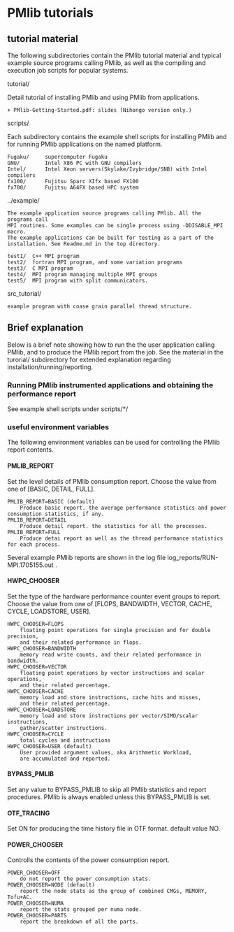# PMlib tutorials

## tutorial material

The following subdirectories contain the PMlib tutorial material
and typical example source programs calling PMlib, as well as the
compiling and execution job scripts for popular systems.

tutorial/

Detail tutorial of installing PMlib and using PMlib from applications.

	+ PMlib-Getting-Started.pdf: slides (Nihongo version only.)

scripts/

Each subdirectory contains the example shell scripts for installing PMlib
and for running PMlib applications on the named platform.

	Fugaku/    	supercomputer Fugaku
	GNU/       	Intel X86 PC with GNU compilers
	Intel/     	Intel Xeon servers(Skylake/Ivybridge/SNB) with Intel compilers
	fx100/     	Fujitsu Sparc XIfx based FX100
	fx700/		Fujitsu A64FX based HPC system 

../example/

	The example application source programs calling PMlib. All the programs call
	MPI routines. Some examples can be single process using -DDISABLE_MPI macro.
	The example applications can be built for testing as a part of the
	installation. See Readme.md in the top directory.

	test1/	C++ MPI program
	test2/	fortran MPI program, and some variation programs
	test3/	C MPI program
	test4/	MPI program managing multiple MPI groups
	test5/	MPI program with split communicators.

src_tutorial/

	example program with coase grain parallel thread structure.


## Brief explanation

Below is a brief note showing how to run the the user application calling PMlib,
and to produce the PMlib report from the job.
See the material in the turorial/ subdirectory for extended explanation
regarding installation/running/reporting.

### Running PMlib instrumented applications and obtaining the performance report

See example shell scripts under scripts/\*/

### useful environment variables

The following environment variables can be used for controlling the PMlib report contents.

#### PMLIB_REPORT

Set the level details of PMlib consumption report.
Choose the value from one of [BASIC, DETAIL, FULL].

	PMLIB_REPORT=BASIC (default)
		Produce basic report. the average performance statistics and power consumption statistics, if any.
	PMLIB_REPORT=DETAIL
		Produce detail report. the statistics for all the processes.
	PMLIB_REPORT=FULL
		Produce detai report as well as the thread performance statistics for each process.

Several example PMlib reports are shown in the log file log_reports/RUN-MPI.1705155.out .

#### HWPC_CHOOSER

Set the type of the hardware performance counter event groups to report.
Choose the value from one of [FLOPS, BANDWIDTH, VECTOR, CACHE, CYCLE, LOADSTORE, USER].

	HWPC_CHOOSER=FLOPS
		floating point operations for single precision and for double precision,
		and their related performance in flops.
	HWPC_CHOOSER=BANDWIDTH
		memory read write counts, and their related performance in bandwidth.
	HWPC_CHOOSER=VECTOR
		floating point operations by vector instructions and scalar operations,
		and their related percentage.
	HWPC_CHOOSER=CACHE
		memory load and store instructions, cache hits and misses,
		and their related percentage.
	HWPC_CHOOSER=LOADSTORE
		memory load and store instructions per vector/SIMD/scalar instructions,
		gather/scatter instructions.
	HWPC_CHOOSER=CYCLE
		total cycles and instructions
	HWPC_CHOOSER=USER (default)
		User provided argument values, aka Arithmetic Workload,
		are accumulated and reported.

#### BYPASS_PMLIB

Set any value to BYPASS_PMLIB to skip all PMlib statistics and report procedures.
PMlib is always enabled unless this BYPASS_PMLIB is set.

#### OTF_TRACING

Set ON for producing the time history file in OTF format.
default value NO.

#### POWER_CHOOSER

Controlls the contents of the power consumption report.

	POWER_CHOOSER=OFF
		do not report the power consumption stats.
	POWER_CHOOSER=NODE (default)
		report the node stats as the group of combined CMGs, MEMORY, Tofu+AC.
	POWER_CHOOSER=NUMA
		report the stats grouped per numa node.
	POWER_CHOOSER=PARTS
		report the breakdown of all the parts.

